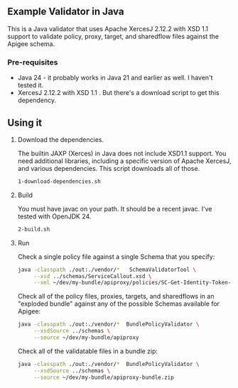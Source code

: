 ## Example Validator in Java

This is a Java validator that uses Apache XercesJ 2.12.2 with XSD 1.1 support
to validate policy, proxy, target, and sharedflow files against the Apigee schema.

### Pre-requisites

- Java 24 - it probably works in Java 21 and earlier as well. I haven't tested it.
- XercesJ 2.12.2 with XSD 1.1 .  But there's a download script to get this dependency.

## Using it

1. Download the dependencies.

   The builtin JAXP (Xerces) in Java does not include XSD1.1 support.
   You need additional libraries, including a specific version of Apache XercesJ,
   and various dependencies. This script downloads all of those.

   ```sh
   1-download-dependencies.sh
   ```

2. Build

   You must have javac on your path. It should be a recent javac. I've tested with
   OpenJDK 24.

   ```sh
   2-build.sh
   ```

3. Run

   Check a single policy file against a single Schema that you specify:

   ```sh
   java -classpath ./out:./vendor/*   SchemaValidatorTool \
        --xsd ../schemas/ServiceCallout.xsd \
        --xml ~/dev/my-bundle/apiproxy/policies/SC-Get-Identity-Token-from-IAM.xml
   ```

   Check all of the policy files, proxies, targets, and sharedflows in an "exploded bundle"
   against any of the possible Schemas available for Apigee:

   ```sh
   java -classpath ./out:./vendor/*  BundlePolicyValidator \
        --xsdSource ../schemas \
        --source ~/dev/my-bundle/apiproxy
   ```

   Check all of the validatable files in a bundle zip:

   ```sh
   java -classpath ./out:./vendor/*  BundlePolicyValidator \
        --xsdSource ../schemas \
        --source ~/dev/my-bundle/apiproxy-bundle.zip
   ```
